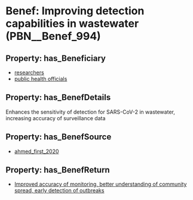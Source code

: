 # Benef: __Improving detection capabilities in wastewater__ (PBN__Benef_994)

## Property: has_Beneficiary

* [researchers](../Stakeholder/PBN__Stakeholder_2)
* [public health officials](../Stakeholder/PBN__Stakeholder_310)

## Property: has_BenefDetails

Enhances the sensitivity of detection for SARS-CoV-2 in wastewater, increasing accuracy of surveillance data

## Property: has_BenefSource

* [ahmed_first_2020](../Article/PBN__Article_205)

## Property: has_BenefReturn

* [Improved accuracy of monitoring, better understanding of community spread, early detection of outbreaks](../BenefReturn/PBN__BenefReturn_1101)

